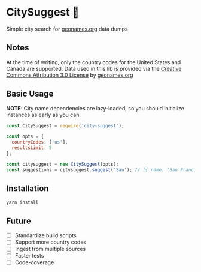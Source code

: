 # CitySuggest 🌇
Simple city search for [geonames.org](http://www.geonames.org/) data dumps

## Notes
At the time of writing, only the country codes for the United States
and Canada are supported. Data used in this lib is provided via the [Creative Commons Attribution 3.0 License](http://creativecommons.org/licenses/by/3.0/) by [geonames.org](http://www.geonames.org/)

## Basic Usage

**NOTE**: City name dependencies are lazy-loaded, so you should
initialize instances as early as you can.

```javascript
const CitySuggest = require('city-suggest');

const opts = {
  countryCodes: ['us'],
  resultsLimit: 5
};

const citysuggest = new CitySuggest(opts);
const suggestions = citysuggest.suggest('San'); // [{ name: 'San Francisco, CA, USA', latitude: 123, longitude: 456}}, ...];
```

## Installation
```sh
yarn install
```

## Future
- [ ] Standardize build scripts
- [ ] Support more country codes
- [ ] Ingest from multiple sources
- [ ] Faster tests
- [ ] Code-coverage
